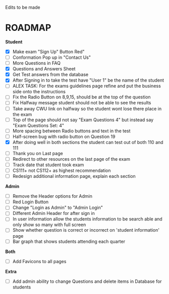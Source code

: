 Edits to be made
# ROADMAP
**Student**
* [X] Make exam "Sign Up" Button Red"
* [ ] Conformation Pop up in "Contact Us"
* [ ] More Questions in FAQ
* [X] Questions and Answers Sheet
* [X] Get Test answers from the database
* [x] After Signing in to take the test have "User 1" be the name of the student
* [ ] ALEX TASK: For the exams guidelines page refine and put the business side onto the instructions
* [ ] Fix the Radio Button on 8,9,15, should be at the top of the question
* [ ] Fix Halfway message student should not be able to see the results
* [ ] Take away CWU link on halfway so the student wont lose there place in the exam
* [ ] Top of the page should not say "Exam Questions 4" but instead say "Exam Questions Set: 4"
* [ ] More spacing between Radio buttons and text in the test
* [ ] Half-screen bug with radio button on Question 19
* [x] After doing well in both sections the student can test out of both 110 and 111
* [ ] Thank you on Last page
* [ ] Redirect to other resources on the last page of the exam
* [ ] Track date that student took exam
* [ ] CS111+ not CS112+ as highest recommendation
* [ ] Redesign additional information page, explain each section

**Admin**
* [ ] Remove the Header options for Admin
* [ ] Red Login Button
* [ ] Change "Login as Admin" to "Admin Login"
* [ ] Different Admin Header for after sign in
* [ ] In user information allow the students information to be search able and only show so many with full screen
* [ ] Show whether question is correct or incorrect on 'student information' page
* [ ] Bar graph that shows students attending each quarter

**Both**
* [ ] Add Favicons to all pages

**Extra**
* [ ] Add admin ability to change Questions and delete items in Database for students
